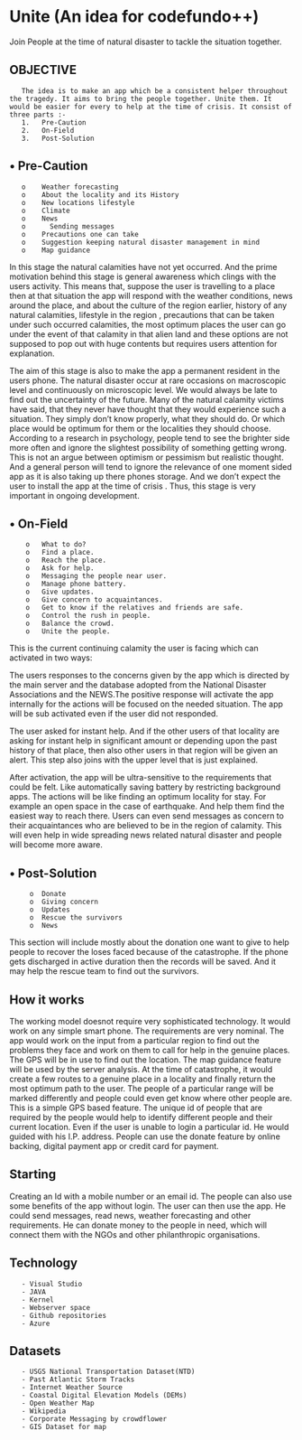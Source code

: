 Unite (An idea for codefundo++)
===
Join People at the time of natural disaster to tackle the situation together. 

OBJECTIVE
---
       The idea is to make an app which be a consistent helper throughout the tragedy. It aims to bring the people together. Unite them. It would be easier for every to help at the time of crisis. It consist of three parts :-
       1.	Pre-Caution
       2.	On-Field
       3.	Post-Solution

•	Pre-Caution
---
       o	Weather forecasting
       o	About the locality and its History
       o	New locations lifestyle 
       o	Climate
       o	News
       o      Sending messages
       o	Precautions one can take 
       o	Suggestion keeping natural disaster management in mind
       o	Map guidance
       
In this stage the natural calamities have not yet occurred. And the prime motivation behind this stage is general awareness which clings with the users activity. This means that, suppose the user is travelling to a place then at that situation the app will respond with the weather conditions, news around the place, and about the culture of the region earlier, history of any natural calamities, lifestyle in the region , precautions that can be taken under such occurred calamities, the most optimum places the user can go under the event of that calamity in that alien land and these options are not supposed to pop out with huge contents but requires users attention for explanation.
 
The aim of this stage is also to make the app a permanent resident in the users phone. The natural disaster occur at rare occasions on macroscopic level and continuously on microscopic level. We would always be late to find out the uncertainty of the future. Many of the natural calamity victims have said, that they never have thought that they would experience such a situation. They simply don’t know properly, what they should do. Or which place would be optimum for them  or the localities they should choose. According to a research in psychology, people tend to see the brighter side more often and ignore the slightest possibility of something getting wrong. This is not an argue between optimism or pessimism but realistic thought. And a general person will tend to ignore the relevance of  one moment sided app as it is also taking up there phones storage. And we don’t expect the user to install the app at the time of crisis . 
Thus, this stage is very important in ongoing development.

•	On-Field
---
        o	What to do?
        o	Find a place.
        o	Reach the place.
        o	Ask for help.
        o	Messaging the people near user.
        o	Manage phone battery. 
        o	Give updates.
        o	Give concern to acquaintances. 
        o	Get to know if the relatives and friends are safe.
        o	Control the rush in people.
        o	Balance the crowd.
        o	Unite the people.

This is the current continuing calamity the user is facing which can activated in two ways:

The users responses to the concerns given by the app which is directed by the main server and the database adopted from the National Disaster Associations and the NEWS.The positive response will activate the app internally for the actions will be focused on the needed situation.  The app will be sub activated even if the user did not responded.

The user asked for instant help. And if the other users of that locality are asking for instant help in significant amount or depending upon the past history of that place, then also other users in that region will be given an alert. This step also joins with the upper level that is just explained.


After activation, the app will be ultra-sensitive to the requirements that could be felt. Like automatically saving battery by restricting background apps. The actions will be like finding an optimum locality for stay. For example an open space in the case of earthquake. And help them find the easiest way to reach there. 
Users can even send messages as concern to their acquaintances who are believed to be in the region of calamity. This will even help in wide spreading news related natural disaster and people will become more aware.

•	Post-Solution
---
         o	Donate
         o	Giving concern
         o	Updates
         o	Rescue the survivors
         o	News

This section will include mostly about the donation one want to give to help people to  recover the loses faced because of the catastrophe. If the phone gets discharged in active duration then the records will be saved. And it may help the rescue team to find out the survivors. 

## How it works

The working model doesnot require very sophisticated technology. It would work on any simple smart phone. The requirements are very nominal. The app would work on the input from a particular region to find out the problems they face and work on them to call for help in the genuine places. The GPS will be in use to find out the location. The map guidance feature will be used by the server analysis. At the time of catastrophe, it would create a few routes to a genuine place in a locality and finally return the most optimum path to the user. The people of a particular range will be marked differently and people could even get know where other people are. This is a simple GPS based feature. The unique id of people that are required by the people would help to identify different people and their current location. Even if the user is unable to login a particular id. He would guided with his I.P. address. People can use the donate feature by online backing, digital payment app or credit card for payment.  

## Starting

Creating an Id with a mobile number or an email id. The people can also use some benefits of the app without login. The user can then use the app. He could send messages, read news, weather forecasting and other requirements. He can donate money to the people in need, which will connect them with the NGOs and other philanthropic organisations.  

## Technology 

       - Visual Studio 
       - JAVA
       - Kernel
       - Webserver space
       - Github repositories
       - Azure
      
## Datasets
       - USGS National Transportation Dataset(NTD) 
       - Past Atlantic Storm Tracks 
       - Internet Weather Source
       - Coastal Digital Elevation Models (DEMs) 
       - Open Weather Map
       - Wikipedia
       - Corporate Messaging by crowdflower
       - GIS Dataset for map




 
   
